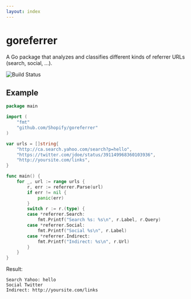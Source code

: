 ```yaml
---
layout: index
---
```


goreferrer
==========

A Go package that analyzes and classifies different kinds of referrer URLs (search, social, ...).

![Build Status](https://travis-ci.org/Shopify/goreferrer.png)

## Example

```go
package main

import (
	"fmt"
	"github.com/Shopify/goreferrer"
)

var urls = []string{
	"http://ca.search.yahoo.com/search?p=hello",
	"https://twitter.com/jdoe/status/391149968360103936",
	"http://yoursite.com/links",
}

func main() {
	for _, url := range urls {
		r, err := referrer.Parse(url)
		if err != nil {
			panic(err)
		}
		switch r := r.(type) {
		case *referrer.Search:
			fmt.Printf("Search %s: %s\n", r.Label, r.Query)
		case *referrer.Social:
			fmt.Printf("Social %s\n", r.Label)
		case *referrer.Indirect:
			fmt.Printf("Indirect: %s\n", r.Url)
		}
	}
}
```
Result:
```
Search Yahoo: hello
Social Twitter
Indirect: http://yoursite.com/links
```
